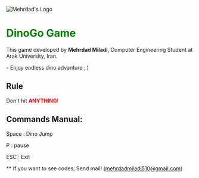 ![Mehrdad's Logo](https://s3.ca-central-1.amazonaws.com/logojoy/logos/209515834/noBgColor.png?18073.700000001118)
# <font color="green">DinoGo Game</font>

This game developed by **Mehrdad Miladi**, Computer Engineering Student at Arak University, Iran.


\- Enjoy endless dino advanture : )

## Rule
Don't hit <font color="red">**ANYTHING**</font>!

## Commands Manual:
Space : Dino Jump

P : pause

ESC : Exit



** If you want to see codes, Send mail! (mehrdadmiladi510@gmail.com)